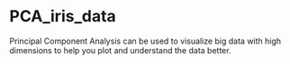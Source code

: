 # PCA_iris_data
Principal Component Analysis can be used to visualize big data with high dimensions to help you plot and understand the data better.
